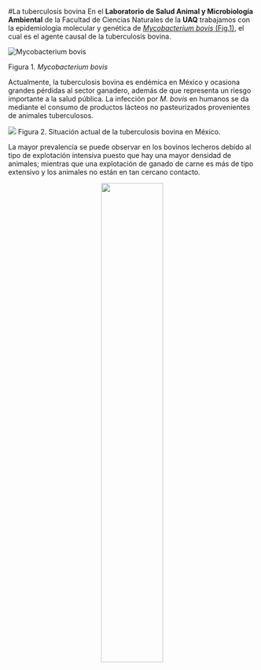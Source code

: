 #La tuberculosis bovina
En el **Laboratorio de Salud Animal y Microbiología Ambiental** de la Facultad de Ciencias Naturales de la **UAQ** trabajamos con la epidemiología molecular y genética de
[*Mycobacterium bovis* (Fig.1)](https://foodpoisoningbulletin.com/wp-content/uploads/Tuberculosis-300x225.jpg "Mycobacterium bovis"), el cual es el agente causal de la tuberculosis bovina.

![](https://foodpoisoningbulletin.com/wp-content/uploads/Tuberculosis-300x225.jpg "Mycobacterium bovis")

Figura 1. *Mycobacterium bovis*

Actualmente, la tuberculosis bovina es endémica en México y ocasiona grandes pérdidas al sector ganadero, además de que representa un riesgo importante a la salud pública. La infección por *M. bovis* en humanos se da mediante el consumo de productos lácteos no pasteurizados provenientes de animales tuberculosos.  

![](https://www.gob.mx/cms/uploads/image/file/341588/Situacion_Tuberculosis_octubre_2017.jpg)
Figura 2. Situación actual de la tuberculosis bovina en México.

La mayor prevalencia se puede observar en los bovinos lecheros debido al tipo de explotación intensiva puesto que hay una mayor densidad de animales; mientras que una explotación de ganado de carne es más de tipo extensivo y los animales no están en tan cercano contacto.
 

<div style="text-align: center">
<img src="http://conceptodefinicion.de/wp-content/uploads/2016/11/Ganado_Lechero.jpg" width = 50%></div>





